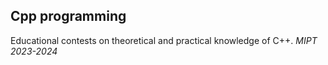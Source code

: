## Cpp programming
Educational contests on theoretical and practical knowledge of C++. 
_MIPT_ _2023-2024_
